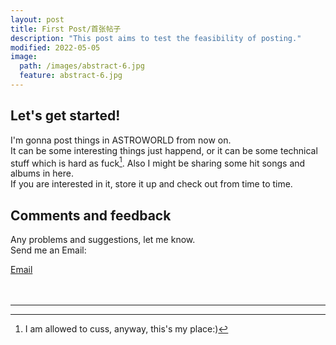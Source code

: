 ```yaml
---
layout: post
title: First Post/首张帖子
description: "This post aims to test the feasibility of posting."
modified: 2022-05-05
image:
  path: /images/abstract-6.jpg
  feature: abstract-6.jpg
---
```


## Let's get started!  

I'm gonna post things in ASTROWORLD from now on.  
It can be some interesting things just happend, or it can be some technical stuff which is hard as fuck[^1]. Also I might be sharing some hit songs and albums in here.  
If you are interested in it, store it up and check out from time to time.  

## Comments and feedback
Any problems and suggestions, let me know.  
Send me an Email:  
<div markdown="0"><a href="mailto:{{luca.meng@outlook.com}}"><i class="fa fa-fw fa-envelope"></i> Email</a></div>

<br/>
<br/>

___


[^1]: I am allowed to cuss, anyway, this's my place:) 
